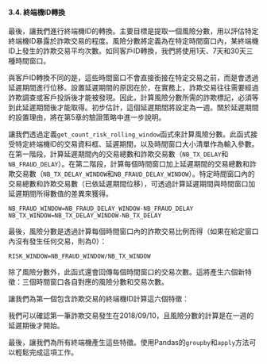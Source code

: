 #### 3.4. 終端機ID轉換

最後，讓我們進行終端機ID的轉換。主要目標是提取一個風險分數，用以評估特定終端機ID暴露於詐欺交易的程度。風險分數將定義為在特定時間窗口內，某終端機ID上發生的詐欺交易平均次數。如同客戶ID轉換，我們將使用1天、7天和30天三種時間窗口。

與客戶ID轉換不同的是，這些時間窗口不會直接銜接在特定交易之前，而是會透過延遲期間進行位移。設置延遲期間的原因在於，在實務上，詐欺交易往往需要經過詐欺調查或客戶投訴後才能被發現。因此，計算風險分數所需的詐欺標記，必須等到此延遲期間後才能取得。初步估計，這個延遲期間將設定為一週。關於延遲期間的設置理由，將在第5章的驗證策略中進一步說明。

讓我們透過定義`get_count_risk_rolling_window`函式來計算風險分數。此函式接受特定終端機ID的交易資料框、延遲期間，以及時間窗口大小清單作為輸入參數。在第一階段，計算延遲期間內的交易總數和詐欺交易數（`NB_TX_DELAY`和`NB_FRAUD_DELAY`）。在第二階段，計算每個時間窗口加上延遲期間的交易總數和詐欺交易數（`NB_TX_DELAY_WINDOW`和`NB_FRAUD_DELAY_WINDOW`）。特定時間窗口內的交易總數和詐欺交易數（已依延遲期間位移），可透過計算延遲期間與時間窗口加延遲期間所得數值的差異來獲得。

`NB_FRAUD_WINDOW=NB_FRAUD_DELAY_WINDOW-NB_FRAUD_DELAY
NB_TX_WINDOW=NB_TX_DELAY_WINDOW-NB_TX_DELAY`

最後，風險分數是透過計算每個時間窗口內的詐欺交易比例而得（如果在給定窗口內沒有發生任何交易，則為0）：

`RISK_WINDOW=NB_FRAUD_WINDOW/NB_TX_WINDOW`

除了風險分數外，此函式還會回傳每個時間窗口的交易次數。這將產生六個新特徵：三個時間窗口各自對應的風險分數和交易次數。

讓我們為第一個包含詐欺交易的終端機ID計算這六個特徵：

我們可以確認第一筆詐欺交易發生在2018/09/10，且風險分數的計算是在一週的延遲期後才開始。

最後，讓我們為所有終端機產生這些特徵。使用Pandas的`groupby`和`apply`方法可以輕鬆完成這項工作。
